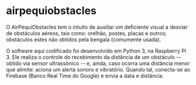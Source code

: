 # airpequiobstacles

O AirPequiObstacles tem o intuito de auxiliar um deficiente visual a desviar de obstáculos aéreos, tais como: orelhão, postes, placas e outros; obstáculos estes não obtidos pela bengala (comumente usada).

O software aqui codificado foi desenvolvido em Python 3, na Raspberry Pi 3. Ele realiza o controle do recebimento da distância de um obstáculo -- obtido via sensor ultrassônico -- e, ainda, caso ocorra uma distância menor que alimite: aciona um alerta sonoro e vibratório. Quando tal, conecta-se ao Firebase (Banco Real Time do Google) e envia a data e distância.
